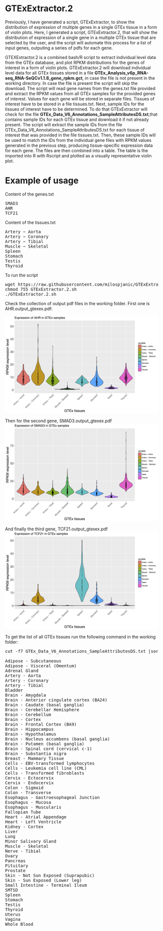 # GTExExtractor.2

Previously, I have generated a script, GTExExtractor, to show the distribution of expression of multiple genes in a single GTEx tissue in a form of violin plots. Here, I generated a script, GTExExtractor.2, that will show the distribution of expression of a single gene in a multiple GTEx tissue that are selected by the user, and the script will automate this process for a list of input genes, outputing a series of pdfs for each gene.

GTEXExtractor.2 is a combined bash/R script to extract individual level data from the GTEx database, and plot RPKM distributions for the genes of interest in a form of violin plots. GTExExtractor.2 will download individual level data for all GTEx tissues stored in a file **GTEx_Analysis_v6p_RNA-seq_RNA-SeQCv1.1.8_gene_rpkm.gct**, in case the file is not present in the working directory. In case the file is present the script will skip the download. The script will read gene names from the genes.txt file provided and extract the RPKM values from all GTEx samples for the provided genes of interest. Values for each gene will be stored in separate files. Tissues of interest have to be stored in a file tissues.txt. Next, sample IDs for the tissues of interest have to be determined. To do that GTExExtractor will check for the file **GTEx_Data_V6_Annotations_SampleAttributesDS.txt**,that contains sample IDs for each GTEx tissue and download it if not already present. The script will extract the sample IDs from the file GTEx_Data_V6_Annotations_SampleAttributesDS.txt for each tissue of interest that was provided in the file tissues.txt. Then, these sample IDs will be used to match the IDs from the individual gene files with RPKM values generated in the previous step, producing tissue-specific expression data for each gene. The files are then combined into a table. The table is the imported into R with Rscript and plotted as a visually representative violin plot.


# Example of usage

Content of the genes.txt

<pre>
SMAD3
AHR
TCF21
</pre>

Content of the tissues.txt
<pre>
Artery − Aorta
Artery − Coronary
Artery − Tibial
Muscle − Skeletal
Spleen
Stomach
Testis
Thyroid
</pre>

To run the script 

<pre>
wget https://raw.githubusercontent.com/milospjanic/GTExExtractor.2/master/GTExExtractor.2.sh
chmod 755 GTExExtractor.2.sh
./GTExExtractor.2.sh
</pre>

Check the collection of output pdf files in the working folder. First one is AHR.output_gtexex.pdf:

![alt text](https://github.com/milospjanic/GTExExtractor.2/blob/master/AHR.output_gtexex.2.png)

Then for the second gene, SMAD3.output_gtexex.pdf
![alt text](https://github.com/milospjanic/GTExExtractor.2/blob/master/SMAD3.output_gtexex.2.png)

And finally the third gene, TCF21.output_gtexex.pdf
![alt text](https://github.com/milospjanic/GTExExtractor.2/blob/master/TCF21.output_gtexex.2.png)


To get the list of all GTEx tissues run the following command in the working folder:
<pre>
cut -f7 GTEx_Data_V6_Annotations_SampleAttributesDS.txt |sort |uniq

Adipose - Subcutaneous
Adipose - Visceral (Omentum)
Adrenal Gland
Artery - Aorta
Artery - Coronary
Artery - Tibial
Bladder
Brain - Amygdala
Brain - Anterior cingulate cortex (BA24)
Brain - Caudate (basal ganglia)
Brain - Cerebellar Hemisphere
Brain - Cerebellum
Brain - Cortex
Brain - Frontal Cortex (BA9)
Brain - Hippocampus
Brain - Hypothalamus
Brain - Nucleus accumbens (basal ganglia)
Brain - Putamen (basal ganglia)
Brain - Spinal cord (cervical c-1)
Brain - Substantia nigra
Breast - Mammary Tissue
Cells - EBV-transformed lymphocytes
Cells - Leukemia cell line (CML)
Cells - Transformed fibroblasts
Cervix - Ectocervix
Cervix - Endocervix
Colon - Sigmoid
Colon - Transverse
Esophagus - Gastroesophageal Junction
Esophagus - Mucosa
Esophagus - Muscularis
Fallopian Tube
Heart - Atrial Appendage
Heart - Left Ventricle
Kidney - Cortex
Liver
Lung
Minor Salivary Gland
Muscle - Skeletal
Nerve - Tibial
Ovary
Pancreas
Pituitary
Prostate
Skin - Not Sun Exposed (Suprapubic)
Skin - Sun Exposed (Lower leg)
Small Intestine - Terminal Ileum
SMTSD
Spleen
Stomach
Testis
Thyroid
Uterus
Vagina
Whole Blood

</pre>
